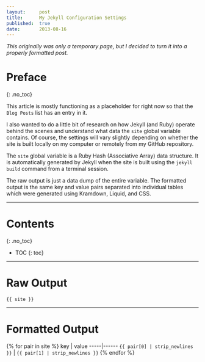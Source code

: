 ```yaml
---
layout:     post
title:      My Jekyll Configuration Settings
published:  true
date:       2013-08-16
---
```


*This originally was only a temporary page, but I decided to turn it into a properly formatted post.*

# Preface
{: .no_toc}

This article is mostly functioning as a placeholder for right now so that the `Blog Posts` list has an entry in it.

I also wanted to do a little bit of research on how Jekyll (and Ruby) operate behind the scenes and understand what data the `site` global variable contains. Of course, the settings will vary slightly depending on whether the site is built locally on my computer or remotely from my GitHub repository.

The `site` global variable is a Ruby Hash (Associative Array) data structure. It is automatically generated by Jekyll when the site is built using the `jekyll build` command from a terminal session.

The raw output is just a data dump of the entire variable. The formatted output is the same key and value pairs separated into individual tables which were generated using Kramdown, Liquid, and CSS.

---

# Contents
{: .no_toc}

* TOC
{: toc}

---

# Raw Output

`{{ site }}`

---

# Formatted Output

{% for pair in site %}
 key | value
-----|------
`{{ pair[0] | strip_newlines }}` | `{{ pair[1] | strip_newlines }}`
{% endfor %}

